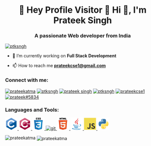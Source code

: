 <h1 align="center">🌈 Hey Profile Visitor 👀 Hi 👋, I'm Prateek Singh</h1>
<h3 align="center">A passionate Web developer from India</h3>


<p align="left"> <a href="https://twitter.com/ptksngh" target="blank"><img src="https://img.shields.io/twitter/follow/ptksngh?logo=twitter&style=for-the-badge" alt="ptksngh" /></a> </p>

- 🔭 I’m currently working on **Full Stack Development**





- 📫 How to reach me **prateekcse1@gmail.com**



<h3 align="left">Connect with me:</h3>
<p align="left">
<a href="https://dev.to/prateekatma" target="blank"><img align="center" src="https://cdn.jsdelivr.net/npm/simple-icons@3.0.1/icons/dev-dot-to.svg" alt="prateekatma" height="30" width="40" /></a>
<a href="https://twitter.com/ptksngh" target="blank"><img align="center" src="https://raw.githubusercontent.com/rahuldkjain/github-profile-readme-generator/master/src/images/icons/Social/twitter.svg" alt="ptksngh" height="30" width="40" /></a>
<a href="https://www.linkedin.com/in/prateek-singh-96321417a" target="blank"><img align="center" src="https://raw.githubusercontent.com/rahuldkjain/github-profile-readme-generator/master/src/images/icons/Social/linked-in-alt.svg" alt="prateek singh" height="30" width="40" /></a> <a href="https://instagram.com/ptksngh" target="blank"><img align="center" src="https://raw.githubusercontent.com/rahuldkjain/github-profile-readme-generator/master/src/images/icons/Social/instagram.svg" alt="ptksngh" height="30" width="40" /></a> <a href="https://www.hackerrank.com/prateekcse1" target="blank"><img align="center" src="https://raw.githubusercontent.com/rahuldkjain/github-profile-readme-generator/master/src/images/icons/Social/hackerrank.svg" alt="prateekcse1" height="30" width="40" /></a> <a href="https://discord.gg/prateek#5824" target="blank"><img align="center" src="https://raw.githubusercontent.com/rahuldkjain/github-profile-readme-generator/master/src/images/icons/Social/discord.svg" alt="prateek#5834" height="30" width="40" /></a>
</p>

<h3 align="left">Languages and Tools:</h3>
<a href="https://www.cprogramming.com/" target="_blank"> <img src="https://raw.githubusercontent.com/devicons/devicon/master/icons/c/c-original.svg" alt="c" width="40" height="40"/> </a> <a href="https://www.w3schools.com/cpp/" target="_blank"> <img src="https://raw.githubusercontent.com/devicons/devicon/master/icons/cplusplus/cplusplus-original.svg" alt="cplusplus" width="40" height="40"/> </a>  <a href="https://www.w3schools.com/css/" target="_blank"> <img src="https://raw.githubusercontent.com/devicons/devicon/master/icons/css3/css3-original-wordmark.svg" alt="css3" width="40" height="40"/> </a> <a href="https://git-scm.com/" target="_blank"> <img src="https://www.vectorlogo.zone/logos/git-scm/git-scm-icon.svg" alt="git" width="40" height="40"/> </a> <a href="https://www.w3.org/html/" target="_blank"> <img src="https://raw.githubusercontent.com/devicons/devicon/master/icons/html5/html5-original-wordmark.svg" alt="html5" width="40" height="40"/> </a> <a href="https://www.java.com" target="_blank"> <img src="https://raw.githubusercontent.com/devicons/devicon/master/icons/java/java-original.svg" alt="java" width="40" height="40"/> </a> <a href="https://developer.mozilla.org/en-US/docs/Web/JavaScript" target="_blank"> <img src="https://raw.githubusercontent.com/devicons/devicon/master/icons/javascript/javascript-original.svg" alt="javascript" width="40" height="40"/> </a>  <a href="https://www.python.org" target="_blank"> <img src="https://raw.githubusercontent.com/devicons/devicon/master/icons/python/python-original.svg" alt="python" width="40" height="40"/> </a> </p>

<p><img align="left" src="https://github-readme-stats.vercel.app/api/top-langs?username=prateekatma&show_icons=true&locale=en&layout=compact" alt="prateekatma" /></p>
 
<p>&nbsp;<img align="center" src="https://github-readme-stats.vercel.app/api?username=prateekatma&show_icons=true&locale=en" alt="prateekatma" /></p>




